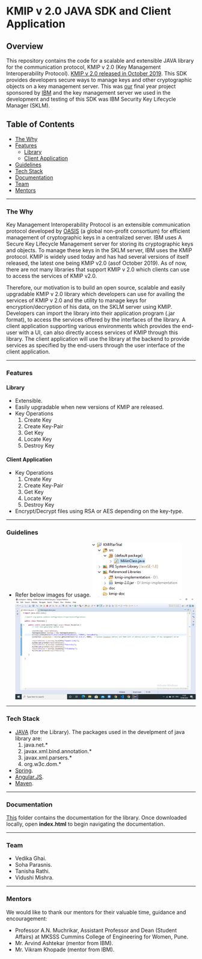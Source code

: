 # KMIP v 2.0 JAVA SDK and Client Application

## Overview ##
This repository contains the code for a scalable and extensible JAVA library for the communication protocol, KMIP v 2.0 (Key Management Interoperability Protocol). [KMIP v 2.0 released in October 2019](https://docs.oasis-open.org/kmip/kmip-spec/v2.0/os/kmip-spec-v2.0-os.html "KMIP Specification Version 2.0"). This SDK provides developers secure ways to manage keys and other cryptographic objects on a key management server. This was [our](#team "Team") final year project sponsored by [IBM](https://www.ibm.com/in-en "IBM-India") and the key management server we used in the development and testing of this SDK was IBM Security Key Lifecycle Manager (SKLM).

## Table of Contents ##
- [The Why](#the-why "The Why")
- [Features](#features "Features")
  - [Library](#features "Library Features")
  - [Client Application](#features "Client App Features")
- [Guidelines](#guidelines "Guidelines")
- [Tech Stack](#tech-stack "Tech Stack")
- [Documentation](#documentation "Documentation")
- [Team](#team "Team")
- [Mentors](#mentors "Mentors")

----

### The Why ###
Key Management Interoperability Protocol is an extensible communication protocol developed by [OASIS](https://www.oasis-open.org/ "OASIS") (a global non-profit consortium) for efficient management of cryptographic keys in a centralized server. IBM uses A Secure Key Lifecycle Management server for storing its cryptographic keys and objects. To manage these keys in the SKLM server, IBM uses the KMIP protocol. KMIP is widely used today and has had several versions of itself released, the latest one being KMIP v2.0 (asof October 2019). As of now, there are not many libraries that support KMIP v 2.0 which clients can use to access the services of KMIP v2.0. 

Therefore, our motivation is to build an open source, scalable and easily upgradable KMIP v 2.0 library which developers can use for availing the services of KMIP v 2.0 and the utility to manage keys for encryption/decryption of his data, on the SKLM server using KMIP. Developers can import the library into their application program (.jar format), to access the services offered by the interfaces of the library. A client application supporting various environments which provides the end-user with a UI, can also directly access services of KMIP through this library. The client application will use the library at the backend to provide services as specified by the end-users through the user interface of the client application.

----

### Features ###

#### Library ####
- Extensible.
- Easily upgradable when new versions of KMIP are released.
- Key Operations
  1. Create Key
  2. Create Key-Pair
  3. Get Key 
  4. Locate Key
  5. Destroy Key

#### Client Application ####
- Key Operations
  1. Create Key
  2. Create Key-Pair
  3. Get Key 
  4. Locate Key
  5. Destroy Key
- Encrypt/Decrypt files using RSA or AES depending on the key-type.
----

### Guidelines ###
- Refer below images for usage.
![Import Library](https://github.com/VedikaGhai/KMIP-2.0-Implementation/blob/master/Import%20Library.PNG?raw=true)
![Example Usage](https://github.com/VedikaGhai/KMIP-2.0-Implementation/blob/master/Example%20Usage.png?raw=true)

----

### Tech Stack ###
- [JAVA](https://www.java.com "Java") (for the Library).
  The packages used in the develpment of java library are: 
  1. java.net.* 
  2. javax.xml.bind.annotation.*  
  3. javax.xml.parsers.* 
  4. org.w3c.dom.* 
- [Spring](https://www.spring.io "Spring Framework").
- [Angular.JS](https://www.angularjs.org "AngularJS").
- [Maven](https://www.maven.apache.org "Maven").

----

### Documentation ###

[This](https://github.com/VedikaGhai/KMIP-2.0-Implementation/tree/master/doc "javadoc") folder contains the documentation for the library. Once downloaded locally, open **index.html** to begin navigating the documentation.

----

### Team ###

- Vedika Ghai.
- Soha Parasnis.
- Tanisha Rathi.
- Vidushi Mishra.

----

### Mentors ###

We would like to thank our mentors for their valuable time, guidance and encouragement:
- Professor A.N. Muchrikar, Assistant Professor and Dean (Student Affairs) at MKSSS Cummins College of Engineering for Women, Pune. 
- Mr. Arvind Ashtekar (mentor from IBM).
- Mr. Vikram Khopade (mentor from IBM).
